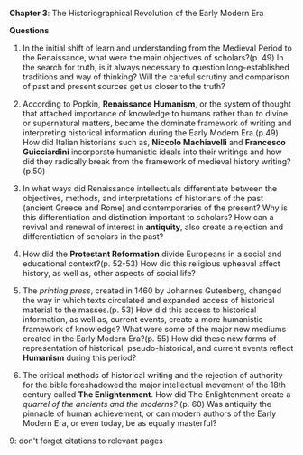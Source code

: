 **Chapter 3**: The Historiographical Revolution of the Early Modern Era

**Questions**

1. In the initial shift of learn and understanding from the Medieval Period to the Renaissance, what were the main objectives of scholars?(p. 49) In the search for truth, is it always necessary to question long-established traditions and way of thinking? Will the careful scrutiny and comparison of past and present sources get us closer to the truth?

2. According to Popkin, **Renaissance Humanism**, or the system of thought that attached importance of knowledge to humans rather than to divine or supernatural matters, became the dominate framework of writing and interpreting historical information during the Early Modern Era.(p.49) How did Italian historians such as, **Niccolo Machiavelli** and **Francesco Guicciardini** incorporate humanistic ideals into their writings and how did they radically break from the framework of medieval history writing?(p.50)

3. In what ways did Renaissance intellectuals differentiate between the objectives, methods, and interpretations of historians of the past (ancient Greece and Rome) and contemporaries of the present? Why is this differentiation and distinction important to scholars? How can a revival and renewal of interest in **antiquity**, also create a rejection and differentiation of scholars in the past?

4. How did the **Protestant Reformation** divide Europeans in a social and educational context?(p. 52-53) How did this religious upheaval affect history, as well as, other aspects of social life?

5. The *printing press*, created in 1460 by Johannes Gutenberg, changed the way in which texts circulated and expanded access of historical material to the masses.(p. 53) How did this access to historical information, as well as, current events, create a more humanistic framework of knowledge? What were some of the major new mediums created in the Early Modern Era?(p. 55) How did these new forms of representation of historical, pseudo-historical, and current events reflect **Humanism** during this period?

6. The critical methods of historical writing and the rejection of authority for the bible foreshadowed the major intellectual movement of the 18th century called **The Enlightenment**. How did The Enlightenment create a *quarrel of the ancients and the moderns?* (p. 60) Was antiquity the pinnacle of human achievement, or can modern authors of the Early Modern Era, or even today, be as equally masterful?

9: don't forget citations to relevant pages
